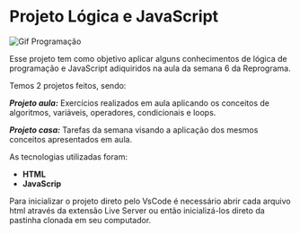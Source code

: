 # Projeto Lógica e JavaScript

![Gif Programação](https://www.digitalhouse.com/br/blog/content/images/2022/07/dormrm.gif)

Esse projeto tem como objetivo aplicar alguns conhecimentos de lógica de programação e JavaScript adiquiridos na aula da semana 6 da Reprograma.

Temos 2 projetos feitos, sendo:

***Projeto aula:*** Exercícios realizados em aula aplicando os conceitos de algoritmos, variáveis, operadores, condicionais e loops.

***Projeto casa:*** Tarefas da semana visando a aplicação dos mesmos conceitos apresentados em aula.

As tecnologias utilizadas foram:

* **HTML**
* **JavaScrip**

Para inicializar o projeto direto pelo VsCode é necessário abrir cada arquivo html através da extensão Live Server ou então inicializá-los direto da pastinha clonada em seu computador.
